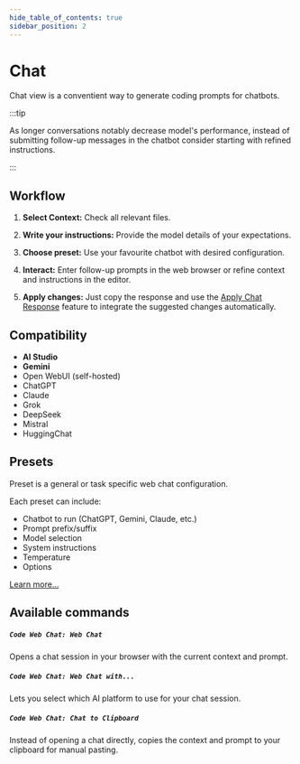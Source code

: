 ```yaml
---
hide_table_of_contents: true
sidebar_position: 2
---
```


# Chat

Chat view is a conventient way to generate coding prompts for chatbots.

:::tip

As longer conversations notably decrease model's performance, instead of submitting follow-up messages in the chatbot consider starting with refined instructions.

:::

## Workflow

1. **Select Context:**
   Check all relevant files.

2. **Write your instructions:**
   Provide the model details of your expectations.

3. **Choose preset:**
   Use your favourite chatbot with desired configuration.

4. **Interact:**
   Enter follow-up prompts in the web browser or refine context and instructions in the editor.

5. **Apply changes:**
   Just copy the response and use the [Apply Chat Response](/features/apply-changes) feature to integrate the suggested changes automatically.

## Compatibility

- **AI Studio**
- **Gemini**
- Open WebUI (self-hosted)
- ChatGPT
- Claude
- Grok
- DeepSeek
- Mistral
- HuggingChat

## Presets

Preset is a general or task specific web chat configuration.

Each preset can include:

- Chatbot to run (ChatGPT, Gemini, Claude, etc.)
- Prompt prefix/suffix
- Model selection
- System instructions
- Temperature
- Options

[Learn more...](./presets)

## Available commands

##### `Code Web Chat: Web Chat`

Opens a chat session in your browser with the current context and prompt.

##### `Code Web Chat: Web Chat with...`

Lets you select which AI platform to use for your chat session.

##### `Code Web Chat: Chat to Clipboard`

Instead of opening a chat directly, copies the context and prompt to your clipboard for manual pasting.

